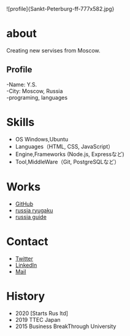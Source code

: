 ![profile]{Sankt-Peterburg-ff-777x582.jpg}
# about 
Creating new servises from Moscow.

## Profile
-Name: Y.S.  
-City: Moscow, Russia  
-programing, languages  

# Skills
- OS Windows,Ubuntu
- Languages（HTML, CSS, JavaScript）
- Engine,Frameworks (Node.js, Expressなど)
- Tool,MiddleWare（Git, PostgreSQLなど）

# Works
- [GitHub](https://tyulenin.github.io/)
- [russia ryugaku](http://russia-ryugaku.ru/)  
- [russia guide](https://www.moscowguide411.com/)  

# Contact

- [Twitter](TwitterプロフィールのURL)
- [LinkedIn](LinkedInプロフィールのURL)
- [Mail](mailto:メールアドレス)

# History
- 2020 [Starts Rus ltd]
- 2019 TTEC Japan 
- 2015 Business BreakThrough University

